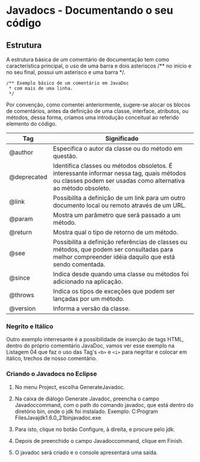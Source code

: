 # Javadocs - Documentando o seu código

## Estrutura

A estrutura básica de um comentário de documentação tem como característica principal, o uso de uma barra e dois asteriscos /** no início e no seu final, possui um asterisco e uma barra */. 

~~~
/** Exemplo básico de um comentário em JavaDoc
 * com mais de uma linha.
 */
 ~~~

Por convenção, como comentei anteriormente, sugere-se alocar os blocos de comentários, antes da definição de uma classe, interface, atributos, ou métodos, dessa forma, criamos uma introdução conceitual ao referido elemento do código.

| Tag | Significado |
|--|--|
|@author| Especifica o autor da classe ou do método em questão.|
|@deprecated| 	Identifica classes ou métodos obsoletos. É interessante informar nessa tag, quais métodos ou classes podem ser usadas como alternativa ao método obsoleto.|
|@link| Possibilita a definição de um link para um outro documento local ou remoto através de um URL.|
|@param| Mostra um parâmetro que será passado a um método.|
|@return| Mostra qual o tipo de retorno de um método.|
|@see| 	Possibilita a definição referências de classes ou métodos, que podem ser consultadas para melhor compreender idéia daquilo que está sendo comentada.|
|@since| Indica desde quando uma classe ou métodos foi adicionado na aplicação.|
|@throws| Indica os tipos de exceções que podem ser lançadas por um método.|
|@version| Informa a versão da classe.|

### Negrito e Itálico

Outro exemplo interresante é a possibilidade de inserção de tags HTML, dentro do próprio comemtário JavaDoc, vamos ver esse exemplo na Listagem 04 que faz o uso das Tag's `<b>` e `<i>` para negritar e colocar em itálico, trechos de nosso comentário.
  
 ### Criando o Javadocs no Eclipse
 
1. No menu Project, escolha GenerateJavadoc.

2. Na caixa de diálogo Generate Javadoc, preencha o campo Javadoccommand, com o path do comando javadoc, que está dentro do diretório bin, onde o jdk foi instalado. Exemplo: C:Program FilesJavajdk1.6.0_21binjavadoc.exe

3. Para isto, clique no botão Configure, à direita, e procure pelo jdk.

4. Depois de preenchido o campo Javadoccommand, clique em Finish.

5. O javadoc será criado e o console apresentará uma saída.

